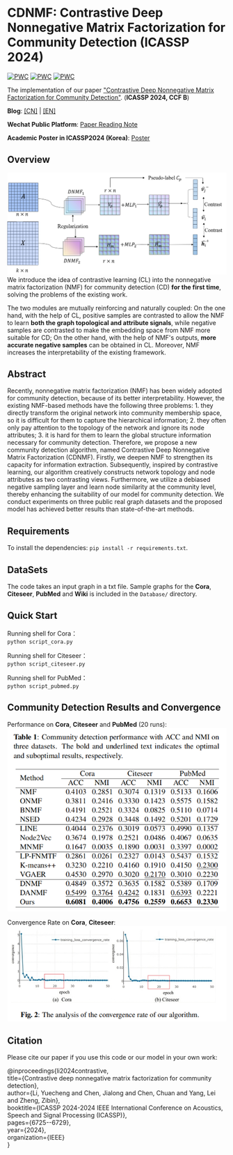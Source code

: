 # CDNMF: Contrastive Deep Nonnegative Matrix Factorization for Community Detection (ICASSP 2024)
[![PWC](https://img.shields.io/endpoint.svg?url=https://paperswithcode.com/badge/contrastive-deep-nonnegative-matrix/community-detection-on-cora)](https://paperswithcode.com/sota/community-detection-on-cora?p=contrastive-deep-nonnegative-matrix)
[![PWC](https://img.shields.io/endpoint.svg?url=https://paperswithcode.com/badge/contrastive-deep-nonnegative-matrix/community-detection-on-citeseer)](https://paperswithcode.com/sota/community-detection-on-citeseer?p=contrastive-deep-nonnegative-matrix)
[![PWC](https://img.shields.io/endpoint.svg?url=https://paperswithcode.com/badge/contrastive-deep-nonnegative-matrix/community-detection-on-pubmed)](https://paperswithcode.com/sota/community-detection-on-pubmed?p=contrastive-deep-nonnegative-matrix)


The implementation of our paper ["Contrastive Deep Nonnegative Matrix Factorization for Community Detection"](https://arxiv.org/abs/2311.02357). (**ICASSP 2024, CCF B**)

**Blog**: [[CN]](https://blog.csdn.net/m0_50826544/article/details/136773553?spm=1011.2415.3001.5331) | [[EN]](https://medium.com/@liych168168/cdnmf-a-trustworthy-and-efficient-community-detection-method-88dc9a6aba2b)

**Wechat Public Platform**: [Paper Reading Note](https://mp.weixin.qq.com/s/3rknZMBeqHW0fNtEvrEA8Q)

**Academic Poster in ICASSP2024 (Korea)**: [Poster](https://github.com/6lyc/CDNMF/blob/main/Poster.pdf)

## Overview
![framework](./figures/framework.png)
We introduce the idea of contrastive learning (CL) into the nonnegative matrix factorization (NMF) for community detection (CD) **for the first time**, solving the problems of the existing work.

The two modules are mutually reinforcing and naturally coupled: On the one hand, with the help of CL, positive samples are contrasted to allow the NMF to learn **both the graph topological and attribute signals**, while negative samples are contrasted to make the embedding space from NMF more suitable for CD; On the other hand, with the help of NMF's outputs, **more accurate negative samples** can be obtained in CL. Moreover, NMF increases the interpretability of the existing framework.

## Abstract
Recently, nonnegative matrix factorization (NMF) has been widely adopted for community detection, because of its better interpretability. However, the existing NMF-based methods have the following three problems: 1. they directly transform the original network into community membership space, so it is difficult for them to capture the hierarchical information; 2. they often only pay attention to the topology of the network and ignore its node attributes; 3. it is hard for them to learn the global structure information necessary for community detection. Therefore, we propose a new community detection algorithm, named Contrastive Deep Nonnegative Matrix Factorization (CDNMF). Firstly, we deepen NMF to strengthen its capacity for information extraction. Subsequently, inspired by contrastive learning, our algorithm creatively constructs network topology and node attributes as two contrasting views. Furthermore, we utilize a debiased negative sampling layer and learn node similarity at the community level, thereby enhancing the suitability of our model for community detection. We conduct experiments on three public real graph datasets and the proposed model has achieved better results than state-of-the-art methods.

## Requirements
To install the dependencies: `pip install -r requirements.txt`.

## DataSets
The code takes an input graph in a txt file. Sample graphs for the **Cora**, **Citeseer**, **PubMed** and **Wiki** is included in the `Database/` directory.

## Quick Start
Running shell for Cora：    
`python script_cora.py`

Running shell for Citeseer：    
`python script_citeseer.py`

Running shell for PubMed：    
`python script_pubmed.py`

## Community Detection Results and Convergence
Performance on **Cora**, **Citeseer** and **PubMed** (20 runs):  
![results](./figures/results.png) 

Convergence Rate on **Cora**, **Citeseer**:  
![convergence](./figures/convergence.png)

## Citation
Please cite our paper if you use this code or our model in your own work:

@inproceedings{li2024contrastive,  
  title={Contrastive deep nonnegative matrix factorization for community detection},  
  author={Li, Yuecheng and Chen, Jialong and Chen, Chuan and Yang, Lei and Zheng, Zibin},  
  booktitle={ICASSP 2024-2024 IEEE International Conference on Acoustics, Speech and Signal Processing (ICASSP)},  
  pages={6725--6729},  
  year={2024},  
  organization={IEEE}  
}


